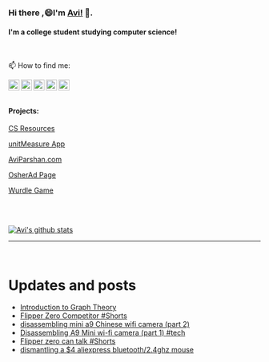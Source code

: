 
<!--
**avipars/avipars** is a ✨ _special_ ✨ repository because its `README.md` (this file) appears on your GitHub profile.

Here are some ideas to get you started:

- 🔭 I’m currently working on ...
- 🌱 I’m currently learning ...
- 👯 I’m looking to collaborate on ...
- 🤔 I’m looking for help with ...
- 💬 Ask me about ...

- 😄 Pronouns: ...
- ⚡ Fun fact: ...
-->

### Hi there ,😄I'm [Avi!](https://www.aviparshan.com/?utm_source=ghb) 👋.  
#### I'm a college student studying computer science!
<br/>

📫 How to find me:

<a href="https://twitter.com/aviinfinity"  target="_blank">
  <img align="left" alt="Twitter" width="22px" src="https://cdn.jsdelivr.net/npm/simple-icons@v3/icons/twitter.svg" />
</a>
<a href="https://www.linkedin.com/in/aviparshan/" target="_blank">
  <img align="left" alt="Linkedin" width="22px" src="https://cdn.jsdelivr.net/npm/simple-icons@v3/icons/linkedin.svg" />
</a>
<a href="https://www.instagram.com/aviparshan/"  target="_blank">
  <img align="left" alt="Instagram" width="22px" src="https://cdn.jsdelivr.net/npm/simple-icons@v3/icons/instagram.svg" />
</a>

<a href="https://stackoverflow.com/users/4276951/a-p"  target="_blank">
  <img align="left" alt="Stack Overflow" width="22px" src="https://cdn.jsdelivr.net/npm/simple-icons@v3/icons/stackoverflow.svg" />
</a>

<a href="https://www.youtube.com/channel/UCYzocrbgFApPAGhq7PAw9Gw"  target="_blank">
  <img align="left" alt="YouTube" width="22px" src="https://cdn.jsdelivr.net/npm/simple-icons@v3/icons/youtube.svg" />
</a>

<br />

<br />



#### Projects:

[CS Resources](https://cs.aviparshan.com/?utm_source=ghb)

[unitMeasure App](https://www.unitmeasure.xyz/?utm_source=ghb)

[AviParshan.com](https://www.aviparshan.com/?utm_source=ghb)

[OsherAd Page](https://aviparshan.com/OsherAd/?utm_source=ghb)

[Wurdle Game](https://avipars.github.io/WordleOSS/?utm_source=ghb)

<br /> 


<br />

[![Avi's github stats](https://streak-stats.demolab.com?user=avipars&theme=dark&hide_border=true&border_radius=5&mode=weekly)](https://git.io/streak-stats)


*************

<br />

# Updates and posts
<!-- BLOG-POST-LIST:START -->
- [Introduction to Graph Theory](https://www.youtube.com/watch?v=3uGcEYqfU9I)
- [Flipper Zero Competitor #Shorts](https://www.youtube.com/watch?v=uRn9d1LTXqQ)
- [disassembling mini a9 Chinese wifi camera &lpar;part 2&rpar;](https://www.youtube.com/watch?v=Z2oe9wU58So)
- [Disassembling A9 Mini wi-fi camera &lpar;part 1&rpar; #tech](https://www.youtube.com/watch?v=YluBPcX9sRA)
- [Flipper zero can talk #Shorts](https://www.youtube.com/watch?v=imk54ggSsxo)
- [dismantling a $4 aliexpress bluetooth/2.4ghz mouse](https://www.youtube.com/watch?v=gpwbb1OL65g)
<!-- BLOG-POST-LIST:END -->


